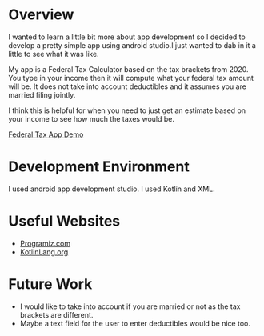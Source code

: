 # Overview

I wanted to learn a little bit more about app development so I decided to develop a pretty simple app using android studio.I just wanted to dab in it a little to see
what it was like.

My app is a Federal Tax Calculator based on the tax brackets from 2020. You type in your income then it will compute what your federal tax amount will be. It does not take into
account deductibles and it assumes you are married filing jointly.

I think this is helpful for when you need to just get an estimate based on your income to see how much the taxes would be.


[Federal Tax App Demo](https://youtu.be/BSCm0xF6TVE)

# Development Environment

I used android app development studio.
I used Kotlin and XML.

# Useful Websites


* [Programiz.com](https://www.programiz.com/kotlin-programming)
* [KotlinLang.org](https://kotlinlang.org/)

# Future Work

* I would like to take into account if you are married or not as the tax brackets are different.
* Maybe a text field for the user to enter deductibles would be nice too.


